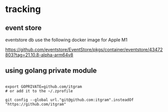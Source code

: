 # tracking

## event store

eventstore db use the following docker image for Apple M1

<https://github.com/eventstore/EventStore/pkgs/container/eventstore/43472803?tag=21.10.8-alpha-arm64v8>

## using golang private module

```shell

export GOPRIVATE=github.com/itgram
# or add it to the ~/.zprofile

git config --global url."git@github.com:itgram".insteadOf "https://github.com/itgram"

```
